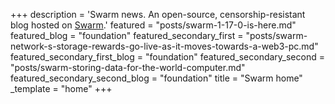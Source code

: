 +++
description = 'Swarm news. An open-source, censorship-resistant blog hosted on [Swarm](https://www.ethswarm.org/ "Swarm").'
featured = "posts/swarm-1-17-0-is-here.md"
featured_blog = "foundation"
featured_secondary_first = "posts/swarm-network-s-storage-rewards-go-live-as-it-moves-towards-a-web3-pc.md"
featured_secondary_first_blog = "foundation"
featured_secondary_second = "posts/swarm-storing-data-for-the-world-computer.md"
featured_secondary_second_blog = "foundation"
title = "Swarm home"
_template = "home"
+++


